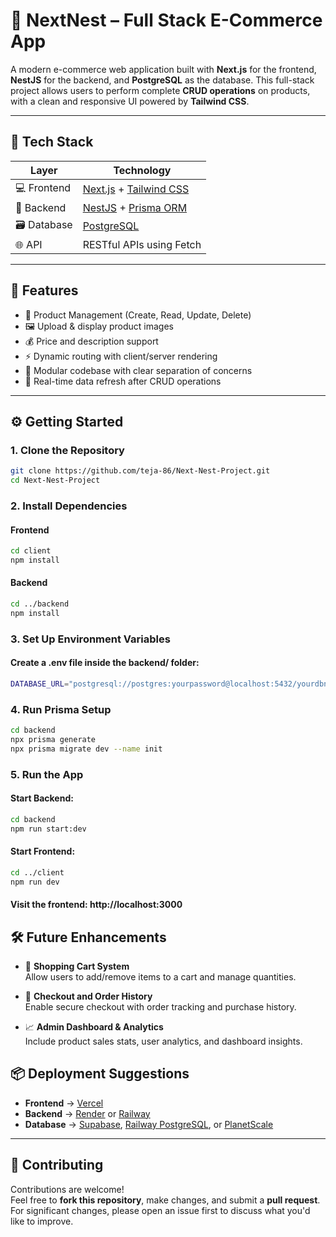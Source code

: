 # 🛒 NextNest – Full Stack E-Commerce App

A modern e-commerce web application built with **Next.js** for the frontend, **NestJS** for the backend, and **PostgreSQL** as the database. This full-stack project allows users to perform complete **CRUD operations** on products, with a clean and responsive UI powered by **Tailwind CSS**.

---

## 🚀 Tech Stack

| Layer       | Technology                         |
|-------------|------------------------------------|
| 💻 Frontend | [Next.js](https://nextjs.org/) + [Tailwind CSS](https://tailwindcss.com/) |
| 🧠 Backend  | [NestJS](https://nestjs.com/) + [Prisma ORM](https://www.prisma.io/) |
| 🗃️ Database | [PostgreSQL](https://www.postgresql.org/) |
| 🌐 API      | RESTful APIs using Fetch            |

---

## 📸 Features

- 🔧 Product Management (Create, Read, Update, Delete)
- 🖼️ Upload & display product images
- 💰 Price and description support
- ⚡ Dynamic routing with client/server rendering
- 🧩 Modular codebase with clear separation of concerns
- 🔄 Real-time data refresh after CRUD operations

---
## ⚙️ Getting Started

### 1. Clone the Repository

```bash
git clone https://github.com/teja-86/Next-Nest-Project.git
cd Next-Nest-Project
```

### 2. Install Dependencies

#### Frontend
```bash
cd client
npm install
```
#### Backend
```bash
cd ../backend
npm install
```

### 3. Set Up Environment Variables
#### Create a .env file inside the backend/ folder:
```bash
DATABASE_URL="postgresql://postgres:yourpassword@localhost:5432/yourdbname"
```

### 4. Run Prisma Setup
```bash
cd backend
npx prisma generate
npx prisma migrate dev --name init
```
### 5. Run the App
#### Start Backend:
```bash
cd backend
npm run start:dev
```
#### Start Frontend:
```bash
cd ../client
npm run dev
```
#### Visit the frontend: http://localhost:3000
 
## 🛠 Future Enhancements

- 🛒 **Shopping Cart System**  
  Allow users to add/remove items to a cart and manage quantities.

- 🧾 **Checkout and Order History**  
  Enable secure checkout with order tracking and purchase history.
  
- 📈 **Admin Dashboard & Analytics**  
  Include product sales stats, user analytics, and dashboard insights.

## 📦 Deployment Suggestions

- **Frontend** → [Vercel](https://vercel.com/)
- **Backend** → [Render](https://render.com/) or [Railway](https://railway.app/)
- **Database** → [Supabase](https://supabase.com/), [Railway PostgreSQL](https://railway.app/), or [PlanetScale](https://planetscale.com/)

---

## 🤝 Contributing

Contributions are welcome!  
Feel free to **fork this repository**, make changes, and submit a **pull request**.  
For significant changes, please open an issue first to discuss what you'd like to improve.
